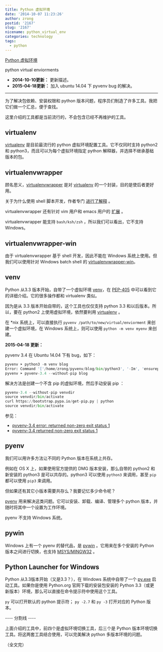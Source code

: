 ```yaml
---
title: Python 虚拟环境
date: '2014-10-07 11:23:26'
author: zrong
postid: '2167'
slug: '2167'
nicename: python_virtual_env
categories: technology
tags:
  - python
---
```


[Python 虚拟环境](https://blog.zengrong.net/post/2167.html)

python virtual enviorments

- **2014-10-10更新：** 更新描述。
- **2015-04-18更新：** 加入 ubuntu 14.04 下 pyvenv bug 的解决。

----

为了解决包依赖、安装权限和 python 版本问题，程序员们制造了许多工具。我把它们做一个汇总，便于查找。

这里介绍的工具都是当前流行的，不会包含已经不再维护的工具。<!--more-->

## virtualenv

[virtualenv][2] 是目前最流行的 python 虚拟环境配置工具。它不仅同时支持 python2 和 python3，而且可以为每个虚拟环境指定 python 解释器，并选择不继承基础版本的包。

## virtualenvwrapper

顾名思义，[virtualenvwrapper][6] 是对 [virtualenv][2] 的一个封装，目的是使后者更好用。

关于为什么使用 shell 脚本开发，作者专门 [进行了解释][9] 。

virtualenvwrapper 还有针对 vim 用户和 emacs 用户的 [扩展][8] 。

virtualenvwrapper 能支持 `bash/ksh/zsh` ，所以我们可以看出，它不支持 Windows。

## virtualenvwrapper-win

由于 virtualenvwrapper 基于 shell 开发，因此不能在 Windows 系统上使用。但我们可以使用针对 Windows batch shell 的 [virtualenvwrapper-win][7]。

## venv

Python 从3.3 版本开始，自带了一个虚拟环境 [venv][1]，在 [PEP-405][3] 中可以看到它的详细介绍。它的很多操作都和 virtualenv 类似。

因为是从 3.3 版本开始自带的，这个工具也仅仅支持 python 3.3 和以后版本。所以，要在 python2 上使用虚拟环境，依然要利用 [virtualenv][2] 。

在 *nix 系统上，可以直接执行 `pyvenv /path/to/new/virtual/enviorment` 来创建一个虚拟环境，在 Windows 系统上，则可以使用 `python -m venv myenv` 来创建。

<a name="20150418"></a>
**2015-04-18 更新：**

pyvenv 3.4 在 Ubuntu 14.04 下有 bug，如下：

```python
pyvenv ➤ python3 -m venv blog                                                                        
Error: Command '['/home/zrong/pyvenv/blog/bin/python3', '-Im', 'ensurepip', '--upgrade', '--default-pip']' returned non-zero exit status 1
pyvenv ➤ pyvenv-3.4 --without-pip blog       
```

解决方法是创建一个不含 pip 的虚拟环境，然后手动安装 pip ：

```python
pyvenv-3.4 --without-pip venvdir
source venvdir/bin/activate
curl https://bootstrap.pypa.io/get-pip.py | python
source venvdir/bin/activate
```
参见：

- [pyvenv-3.4 error: returned non-zero exit status 1][13]
- [pyvenv-3.4 returned non-zero exit status 1][14]

## pyenv

我们可以用许多方法让不同的 Python 版本在系统上共存。

例如在 OS X 上，如果使用官方提供的 DMG 版本安装，那么自带的 python2 和新安装的 python3 是可以共存的。python3 可以使用 `python3` 来调用，甚至 `pip` 都可以使用 `pip3` 来调用。

但如果还有其它小版本需要共存么？我要记忆多少命令呢？

[pyenv][5] 用来解决这类问题。它可以安装、卸载、编译、管理多个 python 版本，并随时将其中一个设置为工作环境。

pyenv 不支持 Windows 系统。 

## pywin

Windows 上有一个 pyenv 的替代品，是 [pywin][10] 。它用来在多个安装的 Python 版本之间进行切换，也支持 [MSYS/MINGW32][11] 。

## Python Launcher for Windows

Python 从3.3版本开始（又是3.3？），在 Windows 系统中自带了一个 [py.exe][12] 启动工具。如果你是使用 Python.org 官网下载的安装包安装的 Python 3.3（或更新版本）环境，那么可以直接在命令提示符中使用这个工具。

`py` 可以打开默认的 python 提示符； `py -2.7` 和 `py -3` 打开对应的 Python 版本。

---- 分割线 ----

上面介绍的工具中，前四个是虚拟环境切换工具，后三个是 Python 版本环境切换工具。将这两套工具结合使用，可以完美解决 python 多版本环境的问题。

（全文完）

[1]: https://docs.python.org/3/library/venv.html
[2]: http://www.virtualenv.org/
[3]: http://legacy.python.org/dev/peps/pep-0405/
[5]: https://github.com/yyuu/pyenv
[6]: https://bitbucket.org/dhellmann/virtualenvwrapper
[7]: https://pypi.python.org/pypi/virtualenvwrapper-win
[8]: http://virtualenvwrapper.readthedocs.org/en/latest/extensions.html
[9]: http://virtualenvwrapper.readthedocs.org/en/latest/design.html
[10]: https://github.com/davidmarble/pywin
[11]: https://blog.zengrong.net/post/1557.html
[12]: https://docs.python.org/3/using/windows.html#launcher
[13]: http://askubuntu.com/questions/488529/pyvenv-3-4-error-returned-non-zero-exit-status-1
[14]: http://stackoverflow.com/questions/24123150/pyvenv-3-4-returned-non-zero-exit-status-1
